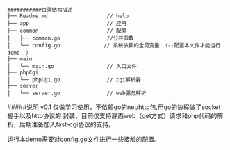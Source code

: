 	###########目录结构描述
	├── Readme.md                   // help
	├── app                         // 应用
	├── common                      // 配置
	│   ├── common.go               //公共函数
	│   └── config.go              // 系统依赖的全局变量 （--配置本文件才能运行demo--）
	├── main                      
	│   └── main.go                 // 入口文件
	├── phpCgi                      
	│   └── phpCgi.go               // cgi解析器
	├── server                      
	│   └── server.go               // web服务解析
#####说明 v0.1
仅做学习使用，不依赖go的net/http包,用go的协程做了socket握手以及http协议的
封装，目前仅支持静态web（get方式）请求和php代码的解析，后期准备加入fast-cgi协议的支持。



运行本demo需要对config.go文件进行一些接触的配置。
